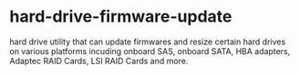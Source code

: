 # hard-drive-firmware-update

hard drive utility that can update firmwares and resize certain hard drives on various platforms incuding onboard SAS, onboard SATA, HBA adapters, Adaptec RAID Cards, LSI RAID Cards and more.
